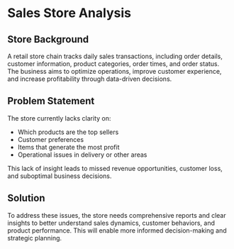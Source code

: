 # Sales Store Analysis

## Store Background

A retail store chain tracks daily sales transactions, including order details, customer information, product categories, order times, and order status. The business aims to optimize operations, improve customer experience, and increase profitability through data-driven decisions.

## Problem Statement

The store currently lacks clarity on:

- Which products are the top sellers
- Customer preferences
- Items that generate the most profit
- Operational issues in delivery or other areas

This lack of insight leads to missed revenue opportunities, customer loss, and suboptimal business decisions.

## Solution

To address these issues, the store needs comprehensive reports and clear insights to better understand sales dynamics, customer behaviors, and product performance. This will enable more informed decision-making and strategic planning.

